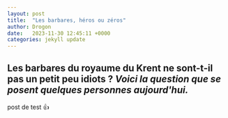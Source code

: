```yaml
---
layout: post
title:  "Les barbares, héros ou zéros"
author: Drogon
date:   2023-11-30 12:45:11 +0000
categories: jekyll update
---
```


## Les barbares du royaume du Krent ne sont-t-il pas un petit peu idiots ? *Voici la question que se posent quelques personnes aujourd'hui.*

post de test :+1:
